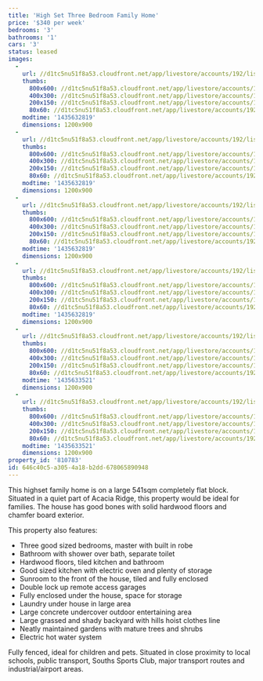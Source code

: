 ```yaml
---
title: 'High Set Three Bedroom Family Home'
price: '$340 per week'
bedrooms: '3'
bathrooms: '1'
cars: '3'
status: leased
images:
  -
    url: //d1tc5nu51f8a53.cloudfront.net/app/livestore/accounts/192/listings/665564/images/living-4960201923-20_9387200862_20160114120340.jpg
    thumbs:
      800x600: //d1tc5nu51f8a53.cloudfront.net/app/livestore/accounts/192/listings/665564/images/living-4960201923-20_9387200862_20160114120340_800x600.jpg
      400x300: //d1tc5nu51f8a53.cloudfront.net/app/livestore/accounts/192/listings/665564/images/living-4960201923-20_9387200862_20160114120340_400x300.jpg
      200x150: //d1tc5nu51f8a53.cloudfront.net/app/livestore/accounts/192/listings/665564/images/living-4960201923-20_9387200862_20160114120340_200x150.jpg
      80x60: //d1tc5nu51f8a53.cloudfront.net/app/livestore/accounts/192/listings/665564/images/living-4960201923-20_9387200862_20160114120340_80x60.jpg
    modtime: '1435632819'
    dimensions: 1200x900
  -
    url: //d1tc5nu51f8a53.cloudfront.net/app/livestore/accounts/192/listings/665564/images/living2-7689096285-2_9494406181_20160114120341.jpg
    thumbs:
      800x600: //d1tc5nu51f8a53.cloudfront.net/app/livestore/accounts/192/listings/665564/images/living2-7689096285-2_9494406181_20160114120341_800x600.jpg
      400x300: //d1tc5nu51f8a53.cloudfront.net/app/livestore/accounts/192/listings/665564/images/living2-7689096285-2_9494406181_20160114120341_400x300.jpg
      200x150: //d1tc5nu51f8a53.cloudfront.net/app/livestore/accounts/192/listings/665564/images/living2-7689096285-2_9494406181_20160114120341_200x150.jpg
      80x60: //d1tc5nu51f8a53.cloudfront.net/app/livestore/accounts/192/listings/665564/images/living2-7689096285-2_9494406181_20160114120341_80x60.jpg
    modtime: '1435632819'
    dimensions: 1200x900
  -
    url: //d1tc5nu51f8a53.cloudfront.net/app/livestore/accounts/192/listings/665564/images/kitchen-8599538599-2_2050963100_20160114120342.jpg
    thumbs:
      800x600: //d1tc5nu51f8a53.cloudfront.net/app/livestore/accounts/192/listings/665564/images/kitchen-8599538599-2_2050963100_20160114120342_800x600.jpg
      400x300: //d1tc5nu51f8a53.cloudfront.net/app/livestore/accounts/192/listings/665564/images/kitchen-8599538599-2_2050963100_20160114120342_400x300.jpg
      200x150: //d1tc5nu51f8a53.cloudfront.net/app/livestore/accounts/192/listings/665564/images/kitchen-8599538599-2_2050963100_20160114120342_200x150.jpg
      80x60: //d1tc5nu51f8a53.cloudfront.net/app/livestore/accounts/192/listings/665564/images/kitchen-8599538599-2_2050963100_20160114120342_80x60.jpg
    modtime: '1435632819'
    dimensions: 1200x900
  -
    url: //d1tc5nu51f8a53.cloudfront.net/app/livestore/accounts/192/listings/665564/images/bed1-479285162-20150_9338319805_20160114120342.jpg
    thumbs:
      800x600: //d1tc5nu51f8a53.cloudfront.net/app/livestore/accounts/192/listings/665564/images/bed1-479285162-20150_9338319805_20160114120342_800x600.jpg
      400x300: //d1tc5nu51f8a53.cloudfront.net/app/livestore/accounts/192/listings/665564/images/bed1-479285162-20150_9338319805_20160114120342_400x300.jpg
      200x150: //d1tc5nu51f8a53.cloudfront.net/app/livestore/accounts/192/listings/665564/images/bed1-479285162-20150_9338319805_20160114120342_200x150.jpg
      80x60: //d1tc5nu51f8a53.cloudfront.net/app/livestore/accounts/192/listings/665564/images/bed1-479285162-20150_9338319805_20160114120342_80x60.jpg
    modtime: '1435632819'
    dimensions: 1200x900
  -
    url: //d1tc5nu51f8a53.cloudfront.net/app/livestore/accounts/192/listings/665564/images/back-1760513298-2015_2338840821_20160114120343.jpg
    thumbs:
      800x600: //d1tc5nu51f8a53.cloudfront.net/app/livestore/accounts/192/listings/665564/images/back-1760513298-2015_2338840821_20160114120343_800x600.jpg
      400x300: //d1tc5nu51f8a53.cloudfront.net/app/livestore/accounts/192/listings/665564/images/back-1760513298-2015_2338840821_20160114120343_400x300.jpg
      200x150: //d1tc5nu51f8a53.cloudfront.net/app/livestore/accounts/192/listings/665564/images/back-1760513298-2015_2338840821_20160114120343_200x150.jpg
      80x60: //d1tc5nu51f8a53.cloudfront.net/app/livestore/accounts/192/listings/665564/images/back-1760513298-2015_2338840821_20160114120343_80x60.jpg
    modtime: '1435633521'
    dimensions: 1200x900
  -
    url: //d1tc5nu51f8a53.cloudfront.net/app/livestore/accounts/192/listings/665564/images/bathroom-5643784124-_4654895477_20160114120344.jpg
    thumbs:
      800x600: //d1tc5nu51f8a53.cloudfront.net/app/livestore/accounts/192/listings/665564/images/bathroom-5643784124-_4654895477_20160114120344_800x600.jpg
      400x300: //d1tc5nu51f8a53.cloudfront.net/app/livestore/accounts/192/listings/665564/images/bathroom-5643784124-_4654895477_20160114120344_400x300.jpg
      200x150: //d1tc5nu51f8a53.cloudfront.net/app/livestore/accounts/192/listings/665564/images/bathroom-5643784124-_4654895477_20160114120344_200x150.jpg
      80x60: //d1tc5nu51f8a53.cloudfront.net/app/livestore/accounts/192/listings/665564/images/bathroom-5643784124-_4654895477_20160114120344_80x60.jpg
    modtime: '1435633521'
    dimensions: 1200x900
property_id: '810783'
id: 646c40c5-a305-4a18-b2dd-678065890948
---
```

This highset family home is on a large 541sqm completely flat block. Situated in a quiet part of Acacia Ridge, this property would be ideal for families. The house has good bones with solid hardwood floors and chamfer board exterior.
 
This property also features:
*  Three good sized bedrooms, master with built in robe
*  Bathroom with shower over bath, separate toilet
*  Hardwood floors, tiled kitchen and bathroom
*  Good sized kitchen with electric oven and plenty of storage
*  Sunroom to the front of the house, tiled and fully enclosed
*  Double lock up remote access garages
*  Fully enclosed under the house, space for storage
*  Laundry under house in large area
*  Large concrete undercover outdoor entertaining area
*  Large grassed and shady backyard with hills hoist clothes line
*  Neatly maintained gardens with mature trees and shrubs
*  Electric hot water system
 
Fully fenced, ideal for children and pets. Situated in close proximity to local schools, public transport, Souths Sports Club, major transport routes and industrial/airport areas.